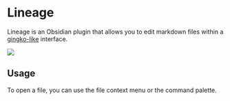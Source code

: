 # Lineage
Lineage is an Obsidian plugin that allows you to edit markdown files within a [gingko-like](https://gingkowriter.com/) interface.

![](https://raw.githubusercontent.com/ycnmhd/obsidian-lineage/docs/docs/media/screenshot.png)

## Usage
To open a file, you can use the file context menu or the command palette.
